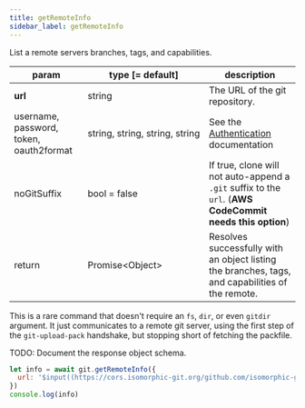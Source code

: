 ```yaml
---
title: getRemoteInfo
sidebar_label: getRemoteInfo
---
```


List a remote servers branches, tags, and capabilities.

| param                                   | type [= default]                              | description                                                                                              |
| --------------------------------------- | --------------------------------------------- | -------------------------------------------------------------------------------------------------------- |
| **url**                                 | string                                        | The URL of the git repository.                                                                           |
| username, password, token, oauth2format | string,&nbsp;string,&nbsp;string,&nbsp;string | See the [Authentication](./authentication.html) documentation                                            |
| noGitSuffix                             | bool     = false                              | If true, clone will not auto-append a `.git` suffix to the `url`. (**AWS CodeCommit needs this option**) |
| return                                  | Promise\<Object\>                             | Resolves successfully with an object listing the branches, tags, and capabilities of the remote.         |

This is a rare command that doesn't require an `fs`, `dir`, or even `gitdir` argument.
It just communicates to a remote git server, using the first step of the `git-upload-pack` handshake, but stopping short of fetching the packfile.

TODO: Document the response object schema.

```js live
let info = await git.getRemoteInfo({
  url: '$input((https://cors.isomorphic-git.org/github.com/isomorphic-git/isomorphic-git.git))'
})
console.log(info)

```
